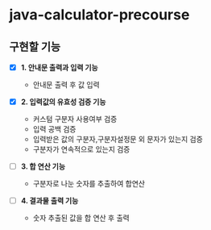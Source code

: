 # java-calculator-precourse

## 구현할 기능

- [x] **1. 안내문 출력과 입력 기능**
    - 안내문 출력 후 값 입력

- [x] **2. 입력값의 유효성 검증 기능**
    - 커스텀 구분자 사용여부 검증
    - 입력 공백 검증
    - 입력받은 값의 구분자,구분자설정문 외 문자가 있는지 검증
    - 구분자가 연속적으로 있는지 검증

- [ ] **3. 합 연산 기능**
    - 구분자로 나눈 숫자를 추출하여 합연산

- [ ] **4. 결과물 출력 기능**
    - 숫자 추출된 값을 합 연산 후 출력
